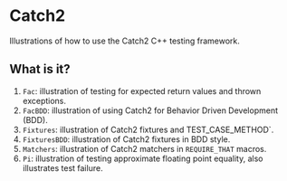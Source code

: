 # Catch2
Illustrations of how to use the Catch2 C++ testing framework.

## What is it?
1. `Fac`: illustration of testing for expected return values and thrown
    exceptions.
1. `FacBDD`: illustration of using Catch2 for Behavior Driven Development
    (BDD).
1. `Fixtures`: illustration of Catch2 fixtures and TEST_CASE_METHOD`.
1. `FixturesBDD`: illustration of Catch2 fixtures in BDD style.
1. `Matchers`: illustration of Catch2 matchers in `REQUIRE_THAT` macros.
1. `Pi`: illustration of testing approximate floating point equality,
    also illustrates test failure.
